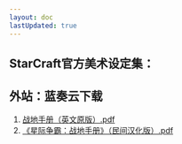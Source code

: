 ```yaml
---
layout: doc
lastUpdated: true
---
```


## StarCraft官方美术设定集：

## 外站：蓝奏云下载
1. [战地手册（英文原版）.pdf](https://wwuo.lanzoue.com/i7kKs2b6oqfa)
2. [《星际争霸：战地手册》（民间汉化版）.pdf](https://wwuo.lanzoue.com/iDhH42b6orne)